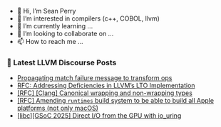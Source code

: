 - 👋 Hi, I’m Sean Perry
- 👀 I’m interested in compilers (c++, COBOL, llvm)
- 🌱 I’m currently learning ...
- 💞️ I’m looking to collaborate on ...
- 📫 How to reach me ...

<!---
s66perry/s66perry is a ✨ special ✨ repository because its `README.md` (this file) appears on your GitHub profile.
You can click the Preview link to take a look at your changes.
--->
### 📕 Latest LLVM Discourse Posts

<!-- DISCOURSE-LLVM:START -->
- [Propagating match failure message to transform ops](https://discourse.llvm.org/t/propagating-match-failure-message-to-transform-ops/85001#post_3)
- [RFC: Addressing Deficiencies in LLVM’s LTO Implementation](https://discourse.llvm.org/t/rfc-addressing-deficiencies-in-llvm-s-lto-implementation/84999#post_9)
- [[RFC] [Clang] Canonical wrapping and non-wrapping types](https://discourse.llvm.org/t/rfc-clang-canonical-wrapping-and-non-wrapping-types/84356?page=2#post_23)
- [[RFC] Amending `runtimes` build system to be able to build all Apple platforms &lpar;not only macOS&rpar;](https://discourse.llvm.org/t/rfc-amending-runtimes-build-system-to-be-able-to-build-all-apple-platforms-not-only-macos/85019#post_3)
- [[libc][GSoC 2025] Direct I/O from the GPU with io_uring](https://discourse.llvm.org/t/libc-gsoc-2025-direct-i-o-from-the-gpu-with-io-uring/84569#post_6)
<!-- DISCOURSE-LLVM:END -->
